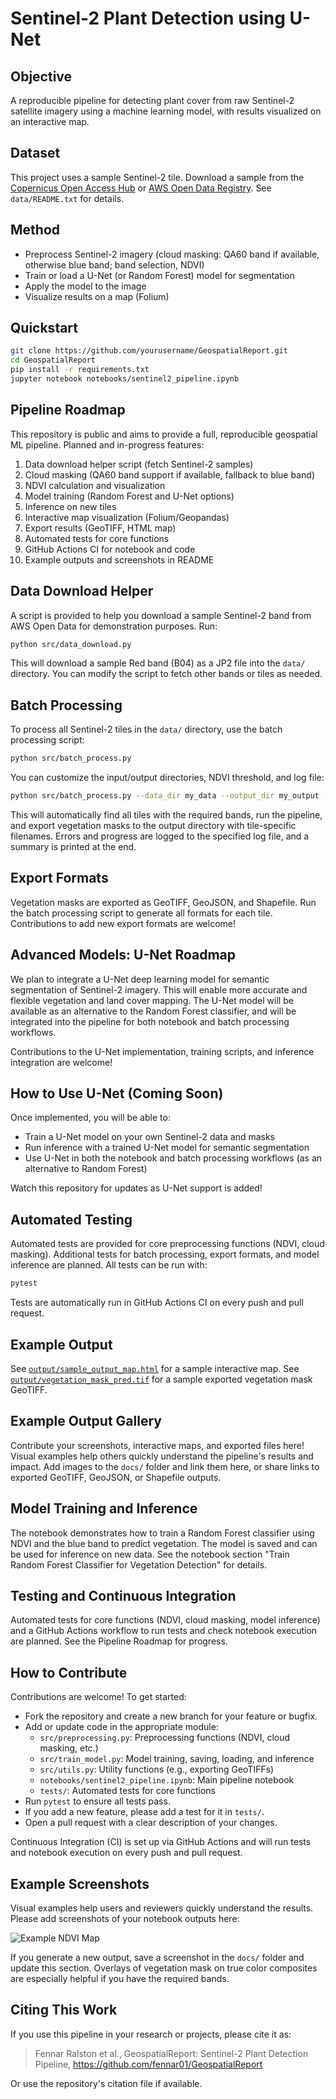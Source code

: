 # Sentinel-2 Plant Detection using U-Net

## Objective
A reproducible pipeline for detecting plant cover from raw Sentinel-2 satellite imagery using a machine learning model, with results visualized on an interactive map.

## Dataset
This project uses a sample Sentinel-2 tile. Download a sample from the [Copernicus Open Access Hub](https://scihub.copernicus.eu/) or [AWS Open Data Registry](https://registry.opendata.aws/sentinel-2/). See `data/README.txt` for details.

## Method
- Preprocess Sentinel-2 imagery (cloud masking: QA60 band if available, otherwise blue band; band selection, NDVI)
- Train or load a U-Net (or Random Forest) model for segmentation
- Apply the model to the image
- Visualize results on a map (Folium)

## Quickstart
```bash
git clone https://github.com/yourusername/GeospatialReport.git
cd GeospatialReport
pip install -r requirements.txt
jupyter notebook notebooks/sentinel2_pipeline.ipynb
```

## Pipeline Roadmap
This repository is public and aims to provide a full, reproducible geospatial ML pipeline. Planned and in-progress features:

1. Data download helper script (fetch Sentinel-2 samples)
2. Cloud masking (QA60 band support if available, fallback to blue band)
3. NDVI calculation and visualization
4. Model training (Random Forest and U-Net options)
5. Inference on new tiles
6. Interactive map visualization (Folium/Geopandas)
7. Export results (GeoTIFF, HTML map)
8. Automated tests for core functions
9. GitHub Actions CI for notebook and code
10. Example outputs and screenshots in README

## Data Download Helper

A script is provided to help you download a sample Sentinel-2 band from AWS Open Data for demonstration purposes. Run:

```bash
python src/data_download.py
```

This will download a sample Red band (B04) as a JP2 file into the `data/` directory. You can modify the script to fetch other bands or tiles as needed.

## Batch Processing

To process all Sentinel-2 tiles in the `data/` directory, use the batch processing script:

```bash
python src/batch_process.py
```

You can customize the input/output directories, NDVI threshold, and log file:

```bash
python src/batch_process.py --data_dir my_data --output_dir my_output --ndvi_thresh 0.4 --log my_batch.log
```

This will automatically find all tiles with the required bands, run the pipeline, and export vegetation masks to the output directory with tile-specific filenames. Errors and progress are logged to the specified log file, and a summary is printed at the end.

## Export Formats

Vegetation masks are exported as GeoTIFF, GeoJSON, and Shapefile. Run the batch processing script to generate all formats for each tile. Contributions to add new export formats are welcome!

## Advanced Models: U-Net Roadmap

We plan to integrate a U-Net deep learning model for semantic segmentation of Sentinel-2 imagery. This will enable more accurate and flexible vegetation and land cover mapping. The U-Net model will be available as an alternative to the Random Forest classifier, and will be integrated into the pipeline for both notebook and batch processing workflows.

Contributions to the U-Net implementation, training scripts, and inference integration are welcome!

## How to Use U-Net (Coming Soon)

Once implemented, you will be able to:
- Train a U-Net model on your own Sentinel-2 data and masks
- Run inference with a trained U-Net model for semantic segmentation
- Use U-Net in both the notebook and batch processing workflows (as an alternative to Random Forest)

Watch this repository for updates as U-Net support is added!

## Automated Testing

Automated tests are provided for core preprocessing functions (NDVI, cloud masking). Additional tests for batch processing, export formats, and model inference are planned. All tests can be run with:

```bash
pytest
```

Tests are automatically run in GitHub Actions CI on every push and pull request.

## Example Output
See [`output/sample_output_map.html`](output/sample_output_map.html) for a sample interactive map. 
See [`output/vegetation_mask_pred.tif`](output/vegetation_mask_pred.tif) for a sample exported vegetation mask GeoTIFF.

## Example Output Gallery

Contribute your screenshots, interactive maps, and exported files here! Visual examples help others quickly understand the pipeline's results and impact. Add images to the `docs/` folder and link them here, or share links to exported GeoTIFF, GeoJSON, or Shapefile outputs.

## Model Training and Inference
The notebook demonstrates how to train a Random Forest classifier using NDVI and the blue band to predict vegetation. The model is saved and can be used for inference on new data. See the notebook section "Train Random Forest Classifier for Vegetation Detection" for details. 

## Testing and Continuous Integration
Automated tests for core functions (NDVI, cloud masking, model inference) and a GitHub Actions workflow to run tests and check notebook execution are planned. See the Pipeline Roadmap for progress. 

## How to Contribute

Contributions are welcome! To get started:
- Fork the repository and create a new branch for your feature or bugfix.
- Add or update code in the appropriate module:
  - `src/preprocessing.py`: Preprocessing functions (NDVI, cloud masking, etc.)
  - `src/train_model.py`: Model training, saving, loading, and inference
  - `src/utils.py`: Utility functions (e.g., exporting GeoTIFFs)
  - `notebooks/sentinel2_pipeline.ipynb`: Main pipeline notebook
  - `tests/`: Automated tests for core functions
- Run `pytest` to ensure all tests pass.
- If you add a new feature, please add a test for it in `tests/`.
- Open a pull request with a clear description of your changes.

Continuous Integration (CI) is set up via GitHub Actions and will run tests and notebook execution on every push and pull request. 

## Example Screenshots

Visual examples help users and reviewers quickly understand the results. Please add screenshots of your notebook outputs here:

![Example NDVI Map](docs/example_ndvi_map.png)

If you generate a new output, save a screenshot in the `docs/` folder and update this section. Overlays of vegetation mask on true color composites are especially helpful if you have the required bands.

## Citing This Work

If you use this pipeline in your research or projects, please cite it as:

> Fennar Ralston et al., GeospatialReport: Sentinel-2 Plant Detection Pipeline, https://github.com/fennar01/GeospatialReport

Or use the repository's citation file if available. 